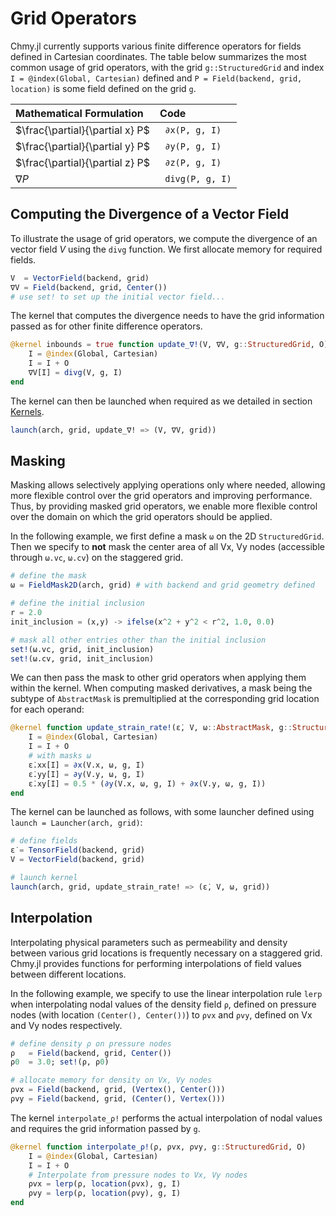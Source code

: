 # Grid Operators

Chmy.jl currently supports various finite difference operators for fields defined in Cartesian coordinates. The table below summarizes the most common usage of grid operators, with the grid `g::StructuredGrid` and index `I = @index(Global, Cartesian)` defined and `P = Field(backend, grid, location)` is some field defined on the grid `g`.

| Mathematical Formulation | Code |
|:-------|:------------|
| $\frac{\partial}{\partial x} P$ | ` ∂x(P, g, I)` |
| $\frac{\partial}{\partial y} P$ | ` ∂y(P, g, I)` |
| $\frac{\partial}{\partial z} P$ | ` ∂z(P, g, I)` |
| $\nabla P$ | ` divg(P, g, I)` |

## Computing the Divergence of a Vector Field

To illustrate the usage of grid operators, we compute the divergence of an vector field $V$ using the `divg` function. We first allocate memory for required fields.

```julia
V  = VectorField(backend, grid)
∇V = Field(backend, grid, Center())
# use set! to set up the initial vector field...
```

The kernel that computes the divergence needs to have the grid information passed as for other finite difference operators.

```julia
@kernel inbounds = true function update_∇!(V, ∇V, g::StructuredGrid, O)
    I = @index(Global, Cartesian)
    I = I + O
    ∇V[I] = divg(V, g, I)
end
```

The kernel can then be launched when required as we detailed in section [Kernels](./kernels.md).

```julia
launch(arch, grid, update_∇! => (V, ∇V, grid))
```

## Masking

Masking allows selectively applying operations only where needed, allowing more flexible control over the grid operators and improving performance. Thus, by providing masked grid operators, we enable more flexible control over the domain on which the grid operators should be applied.

In the following example, we first define a mask `ω` on the 2D `StructuredGrid`. Then we specify to **not** mask the center area of all Vx, Vy nodes (accessible through `ω.vc`, `ω.cv`) on the staggered grid.

```julia
# define the mask
ω = FieldMask2D(arch, grid) # with backend and grid geometry defined

# define the initial inclusion
r = 2.0
init_inclusion = (x,y) -> ifelse(x^2 + y^2 < r^2, 1.0, 0.0)

# mask all other entries other than the initial inclusion 
set!(ω.vc, grid, init_inclusion)
set!(ω.cv, grid, init_inclusion)
```

We can then pass the mask to other grid operators when applying them within the kernel. When computing masked derivatives, a mask being the subtype of `AbstractMask` is premultiplied at the corresponding grid location for each operand:

```julia
@kernel function update_strain_rate!(ε̇, V, ω::AbstractMask, g::StructuredGrid, O)
    I = @index(Global, Cartesian)
    I = I + O
    # with masks ω
    ε̇.xx[I] = ∂x(V.x, ω, g, I)
    ε̇.yy[I] = ∂y(V.y, ω, g, I)
    ε̇.xy[I] = 0.5 * (∂y(V.x, ω, g, I) + ∂x(V.y, ω, g, I))
end
```

The kernel can be launched as follows, with some launcher defined using `launch = Launcher(arch, grid)`:

```julia
# define fields
ε̇ = TensorField(backend, grid)
V = VectorField(backend, grid)

# launch kernel
launch(arch, grid, update_strain_rate! => (ε̇, V, ω, grid))
```

## Interpolation

Interpolating physical parameters such as permeability and density between various grid locations is frequently necessary on a staggered grid. Chmy.jl provides functions for performing interpolations of field values between different locations.

In the following example, we specify to use the linear interpolation rule `lerp` when interpolating nodal values of the density field `ρ`, defined on pressure nodes (with location `(Center(), Center())`) to `ρvx` and `ρvy`, defined on Vx and Vy nodes respectively.

```julia
# define density ρ on pressure nodes
ρ   = Field(backend, grid, Center())
ρ0  = 3.0; set!(ρ, ρ0)

# allocate memory for density on Vx, Vy nodes
ρvx = Field(backend, grid, (Vertex(), Center()))
ρvy = Field(backend, grid, (Center(), Vertex()))
```

The kernel `interpolate_ρ!` performs the actual interpolation of nodal values and requires the grid information passed by `g`.

```julia
@kernel function interpolate_ρ!(ρ, ρvx, ρvy, g::StructuredGrid, O)
    I = @index(Global, Cartesian)
    I = I + O
    # Interpolate from pressure nodes to Vx, Vy nodes
    ρvx = lerp(ρ, location(ρvx), g, I)
    ρvy = lerp(ρ, location(ρvy), g, I)
end
```
